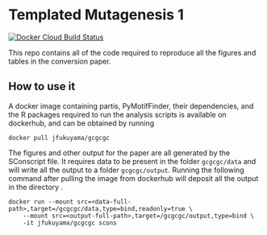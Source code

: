 # Templated Mutagenesis 1

[![Docker Cloud Build Status](https://img.shields.io/docker/cloud/build/matsengrp/templatedmutagenesis1.svg)](https://hub.docker.com/r/matsengrp/templatedmutagenesis1)

This repo contains all of the code required to reproduce all the figures and tables in the conversion paper.

## How to use it

A docker image containing partis, PyMotifFinder, their dependencies, and the R packages required to run the analysis scripts is available on dockerhub, and can be obtained by running
```
docker pull jfukuyama/gcgcgc
```

The figures and other output for the paper are all generated by the SConscript file.
It requires data to be present in the folder `gcgcgc/data` and will write all the output to a folder `gcgcgc/output`.
Running the following command after pulling the image from dockerhub will deposit all the output in the directory <output-full-path>.
```
docker run --mount src=<data-full-path>,target=/gcgcgc/data,type=bind,readonly=true \
	--mount src=<output-full-path>,target=/gcgcgc/output,type=bind \
	-it jfukuyama/gcgcgc scons
```
